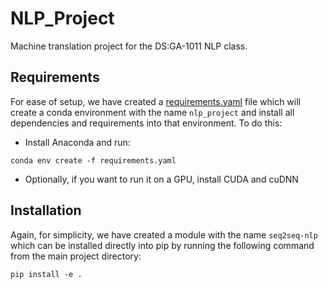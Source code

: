 # NLP_Project
Machine translation project for the DS:GA-1011 NLP class.


## Requirements
For ease of setup, we have created a [requirements.yaml](https://github.com/NYU-CDS-Capstone-Project/learning_visual_embeddings/blob/master/requirements.yaml) file which will create a conda environment with the name `nlp_project` and install all dependencies and requirements into that environment. To do this:
  - Install Anaconda and run:
```
conda env create -f requirements.yaml
```
  - Optionally, if you want to run it on a GPU, install CUDA and cuDNN

## Installation
Again, for simplicity, we have created a module with the name `seq2seq-nlp` which can be installed directly into pip by running the following command from the main project directory:
```
pip install -e .

